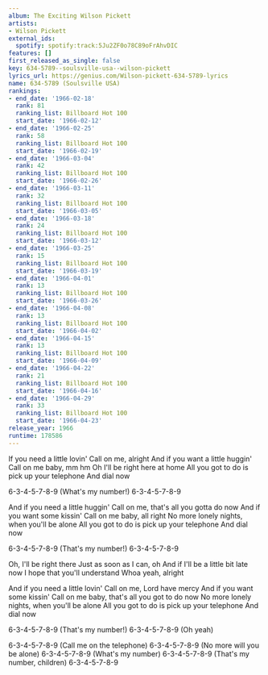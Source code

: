 ```yaml
---
album: The Exciting Wilson Pickett
artists:
- Wilson Pickett
external_ids:
  spotify: spotify:track:5Ju2ZF0o78C89oFrAhvDIC
features: []
first_released_as_single: false
key: 634-5789--soulsville-usa--wilson-pickett
lyrics_url: https://genius.com/Wilson-pickett-634-5789-lyrics
name: 634-5789 (Soulsville USA)
rankings:
- end_date: '1966-02-18'
  rank: 81
  ranking_list: Billboard Hot 100
  start_date: '1966-02-12'
- end_date: '1966-02-25'
  rank: 58
  ranking_list: Billboard Hot 100
  start_date: '1966-02-19'
- end_date: '1966-03-04'
  rank: 42
  ranking_list: Billboard Hot 100
  start_date: '1966-02-26'
- end_date: '1966-03-11'
  rank: 32
  ranking_list: Billboard Hot 100
  start_date: '1966-03-05'
- end_date: '1966-03-18'
  rank: 24
  ranking_list: Billboard Hot 100
  start_date: '1966-03-12'
- end_date: '1966-03-25'
  rank: 15
  ranking_list: Billboard Hot 100
  start_date: '1966-03-19'
- end_date: '1966-04-01'
  rank: 13
  ranking_list: Billboard Hot 100
  start_date: '1966-03-26'
- end_date: '1966-04-08'
  rank: 13
  ranking_list: Billboard Hot 100
  start_date: '1966-04-02'
- end_date: '1966-04-15'
  rank: 13
  ranking_list: Billboard Hot 100
  start_date: '1966-04-09'
- end_date: '1966-04-22'
  rank: 21
  ranking_list: Billboard Hot 100
  start_date: '1966-04-16'
- end_date: '1966-04-29'
  rank: 33
  ranking_list: Billboard Hot 100
  start_date: '1966-04-23'
release_year: 1966
runtime: 178586
---
```

If you need a little lovin'
Call on me, alright
And if you want a little huggin'
Call on me baby, mm hm
Oh I'll be right here at home
All you got to do is pick up your telephone
And dial now


6-3-4-5-7-8-9 (What's my number!)
6-3-4-5-7-8-9


And if you need a little huggin'
Call on me, that's all you gotta do now
And if you want some kissin'
Call on me baby, all right
No more lonely nights, when you'll be alone
All you got to do is pick up your telephone
And dial now


6-3-4-5-7-8-9 (That's my number!)
6-3-4-5-7-8-9


Oh, I'll be right there
Just as soon as I can, oh
And if I'll be a little bit late now
I hope that you'll understand
Whoa yeah, alright


And if you need a little lovin'
Call on me, Lord have mercy
And if you want some kissin'
Call on me baby, that's all you got to do now
No more lonely nights, when you'll be alone
All you got to do is pick up your telephone
And dial now


6-3-4-5-7-8-9 (That's my number!)
6-3-4-5-7-8-9 (Oh yeah)


6-3-4-5-7-8-9 (Call me on the telephone)
6-3-4-5-7-8-9 (No more will you be alone)
6-3-4-5-7-8-9 (What's my number)
6-3-4-5-7-8-9 (That's my number, children)
6-3-4-5-7-8-9
